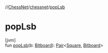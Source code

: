 //[ChessNet](../../index.md)/[chessnet](index.md)/[popLsb](pop-lsb.md)

# popLsb

[jvm]\
fun [popLsb](pop-lsb.md)(b: [Bitboard](index.md#610777926%2FClasslikes%2F-1216412040)): [Pair](https://kotlinlang.org/api/latest/jvm/stdlib/kotlin/-pair/index.html)&lt;[Square](-square/index.md), [Bitboard](index.md#610777926%2FClasslikes%2F-1216412040)&gt;
